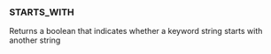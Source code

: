 <!--
This is generated by ESQL's AbstractFunctionTestCase. Do no edit it. See ../README.md for how to regenerate it.
-->

### STARTS_WITH
Returns a boolean that indicates whether a keyword string starts with another string

